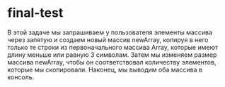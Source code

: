 # final-test

В этой задаче мы запрашиваем у пользователя элементы массива через запятую и создаем новый массив newArray, копируя в него только те строки из первоначального массива Array, которые имеют длину меньше или равную 3 символам. Затем мы изменяем размер массива newArray, чтобы он соответствовал количеству элементов, которые мы скопировали. Наконец, мы выводим оба массива в консоль.
